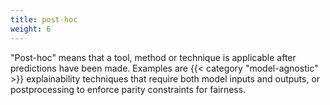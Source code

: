```yaml
---
title: post-hoc
weight: 6
---
```


"Post-hoc" means that a tool, method or technique is applicable after predictions have been made.
Examples are {{< category "model-agnostic" >}} explainability techniques that require both model inputs and outputs, or postprocessing to enforce parity constraints for fairness.
